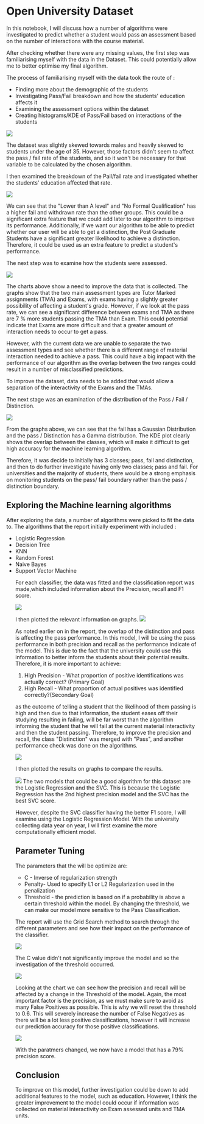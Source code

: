 # Open University Dataset

In this notebook, I will discuss how a number of algorithms were investigated to predict whether a student would pass an assessment based on the number of interactions with the course material.

After checking whether there were any missing values, the first step was familiarising myself with the data in the Dataset. This could potentially allow me to better optimise my final algorithm.

The process of familiarising myself with the data took the route of :
<ul>
    <li>Finding more about the demographic of the students</li>
    <li>Investigating Pass/Fail breakdown and how the students' education affects it</li>
    <li>Examining the assessment options within the dataset</li>
    <li>Creating histograms/KDE of Pass/Fail based on interactions of the students</li>
</ul>
<img src="Data_first.JPG">

The dataset was slightly skewed towards males and heavily skewed to students under the age of 35. However, those factors didn't seem to affect the pass / fail rate of the students, and so it won't be necessary for that variable to be calculated by the chosen algorithm.

I then examined the breakdown of the Pail/fail rate and investigated whether the students' education affected that rate.

<img src="Data_second.JPG">

We can see that the "Lower than A level" and "No Formal Qualification" has a higher fail and withdrawn rate than the other groups. This could be a significant extra feature that we could add later to our algorithm to improve its performance. Additionally, if we want our algorithm to be able to predict whether our user will be able to get a distinction, the Post Graduate Students have a significant greater likelihood to achieve a distinction. Therefore, it could be used as an extra feature to predict a student's performance.

The next step was to examine how the students were assessed.

<img src="Data_three.JPG">

The charts above show a need to improve the data that is collected. The graphs show that the two main assessment types are Tutor Marked assignments (TMA) and Exams, with exams having a slightly greater possibility of affecting a student's grade. However, if we look at the pass rate, we can see a significant difference between exams and TMA as there are 7 % more students passing the TMA than Exam. This could potential indicate that Exams are more difficult and that a greater amount of interaction needs to occur to get a pass.

However, with the current data we are unable to separate the two assessment types and see whether there is a different range of material interaction needed to achieve a pass. This could have a big impact with the performance of our algorithm as the overlap between the two ranges could result in a number of misclassified predictions.

To improve the dataset, data needs to be added that would allow a separation of the interactivity of the Exams and the TMAs.

The next stage was an examination of the distribution of the Pass / Fail / Distinction.

<img src="histogram.JPG">



From the graphs above, we can see that the fail has a Gaussian Distribution and the pass / Distinction has a Gamma distribution. The KDE plot clearly shows the overlap between the classes, which will make it difficult to get high accuracy for the machine learning algorithm.

Therefore, it was decide to initially has 3 classes; pass, fail and distinction, and then to do further investigate having only two classes; pass and fail. For universities and the majority of students, there would be a strong emphasis on monitoring students on the pass/ fail boundary rather than the pass / distinction boundary.

<h2>Exploring the Machine learning algorithms</h2>



After exploring the data, a number of algorithms were picked to fit the data to. The algorithms that the report initially experiment with included :
<ul>
  <li>Logistic Regression</li>
    <li>Decision Tree</li>
    <li>KNN</li>
    <li>Random Forest</li>
    <li>Naive Bayes</li>
    <li>Support Vector Machine</li>

For each classifier, the data was fitted and the classification report was made,which included information about the Precision, recall and F1 score.

<img src="models.JPG">



I then plotted the relevant information on graphs.
<img src="model_graph.JPG">


As noted earlier on in the report, the overlap of the distinction and pass is affecting the pass performance. In this model, I will be using the pass performance in both precision and recall as the performance indicate of the model. This is due to the fact that the university could use this information to better inform the students about their potential results. Therefore, it is more important to achieve:

1) High Precision - What proportion of positive identifications was actually correct? (Primary Goal)
2) High Recall - What proportion of actual positives was identified correctly?(Secondary Goal)

as the outcome of telling a student that the likelihood of them passing is high and then due to that information, the student eases off their studying resulting in failing, will be far worst than the algorithm informing the student that he will fail at the current material interactivity and then the student passing.
Therefore, to improve the precision and recall, the class "Distinction" was merged with "Pass", and another performance check was done on the algorithms.

<img src="model_details.JPG">


I then plotted the results on graphs to compare the results.

<img src="model_details_graph.JPG">
The two models that could be a good algorithm for this dataset are the Logistic Regression and the SVC. This is because the Logistic Regression has the 2nd highest precision model and the SVC has the best SVC score.

However, despite the SVC classifier having the better F1 score, I will examine using the Logistic Regression Model. With the university collecting data year on year, I will first examine the more computationally efficient model.

<h2> Parameter Tuning </h2>
The parameters that the will be optimize are:
<ul>
  <li>C - Inverse of regularization strength</li>
  <li>Penalty- Used to specify L1 or L2 Regularization used in the penalization</li>
    <li>Threshold - the prediction is based on if a probability is above a certain threshold within the model. By changing the threshold, we can make our model more sensitive to the Pass Classification.</li>
  </ul>
  
The report will use the Grid Search method to search through the different parameters and see how their impact on the performance of the classifier.

<img src="tuning.JPG">

The C value didn't not significantly improve the model and so the investigation of the threshold occurred.

<img src="acc.JPG">

Looking at the chart we can see how the precision and recall will be affected by a change in the Threshold of the model. Again, the most important factor is the precision, as we must make sure to avoid as many False Positives as possible. This is why we will reset the threshold to 0.6. This will severely increase the number of False Negatives as there will be a lot less positive classifications, however it will increase our prediction accuracy for those positive classifications.

<img src="confusion_mat.JPG">

With the paratmers changed, we now have a model that has a 79% precision score.

<h2>Conclusion</h2>

To improve on this model, further investigation could be down to add additional features to the model, such as education. However, I think the greater improvement to the model could occur if information was collected on material interactivity on Exam assessed units and TMA units.
